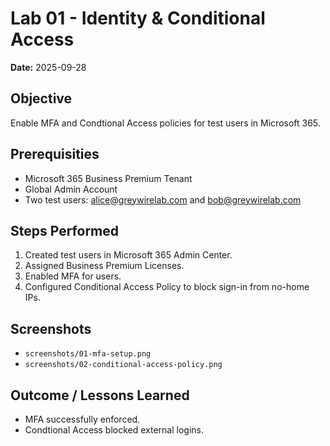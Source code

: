 # Lab 01 - Identity & Conditional Access
**Date:** 2025-09-28

## Objective
Enable MFA and Condtional Access policies for test users in Microsoft 365.

## Prerequisities 
- Microsoft 365 Business Premium Tenant
- Global Admin Account
- Two test users: alice@greywirelab.com and bob@greywirelab.com

## Steps Performed
1. Created test users in Microsoft 365 Admin Center.
2. Assigned Business Premium Licenses. 
3. Enabled MFA for users. 
4. Configured Conditional Access Policy to block sign-in from no-home IPs.

## Screenshots
- `screenshots/01-mfa-setup.png`
- `screenshots/02-conditional-access-policy.png`

## Outcome / Lessons Learned
- MFA successfully enforced. 
- Condtional Access blocked external logins.